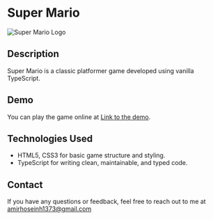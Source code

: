 # Super Mario

![Super Mario Logo](./favicon.ico)

## Description

Super Mario is a classic platformer game developed using vanilla TypeScript.

## Demo

You can play the game online at [Link to the demo](https://super-mario-game-amirhoseinh73.netlify.app/).

## Technologies Used

- HTML5, CSS3 for basic game structure and styling.
- TypeScript for writing clean, maintainable, and typed code.

## Contact

If you have any questions or feedback, feel free to reach out to me at amirhoseinh1373@gmail.com

